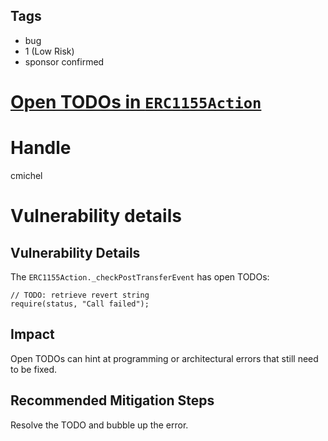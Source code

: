 ## Tags

- bug
- 1 (Low Risk)
- sponsor confirmed

# [Open TODOs in `ERC1155Action`](https://github.com/code-423n4/2021-08-notional-findings/issues/63) 

# Handle

cmichel


# Vulnerability details

## Vulnerability Details
The `ERC1155Action._checkPostTransferEvent` has open TODOs:

```solidity
// TODO: retrieve revert string
require(status, "Call failed");
```

## Impact
Open TODOs can hint at programming or architectural errors that still need to be fixed.

## Recommended Mitigation Steps
Resolve the TODO and bubble up the error.

